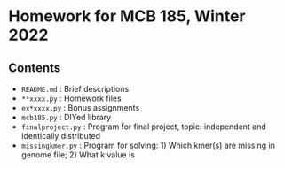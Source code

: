 Homework for MCB 185, Winter 2022
=================================

## Contents ##

+ `README.md` : Brief descriptions
+ `**xxxx.py` : Homework files
+ `ex*xxxx.py` : Bonus assignments
+ `mcb185.py` : DIYed library
+ `finalproject.py` : Program for final project, topic: independent and identically distributed
+ `missingkmer.py` : Program for solving: 1) Which kmer(s) are missing in genome file; 2) What k value is
